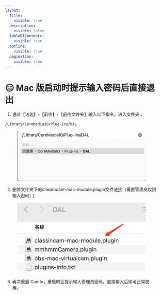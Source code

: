 ```yaml
---
layout:
  title:
    visible: true
  description:
    visible: false
  tableOfContents:
    visible: true
  outline:
    visible: true
  pagination:
    visible: true
---
```


# 😑 Mac 版启动时提示输入密码后直接退出

1. 通过【访达】-【前往】-【前往文件夹】输入以下指令，进入文件夹；

```
/Library/CoreMediaIO/Plug-Ins/DAL
```

<figure><img src="../.gitbook/assets/image (14).png" alt=""><figcaption></figcaption></figure>

2. 删除文件夹下的classincam-mac-module.plugin文件链接（需要管理员权限输入密码）；

<figure><img src="../.gitbook/assets/image (4) (1) (1).png" alt=""><figcaption></figcaption></figure>

3. 再次重启 CamIn，重启时会提示输入管理员密码，直接输入后即可正常使用。

